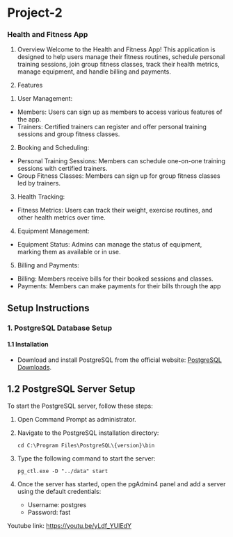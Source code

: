 # Project-2

### Health and Fitness App

1. Overview
Welcome to the Health and Fitness App! This application is designed to help users manage their fitness routines, schedule personal training sessions, join group fitness classes, track their health metrics, manage equipment, and handle billing and payments.

2. Features
1) User Management:
- Members: Users can sign up as members to access various features of the app.
- Trainers: Certified trainers can register and offer personal training sessions and group fitness classes.

2) Booking and Scheduling:
- Personal Training Sessions: Members can schedule one-on-one training sessions with certified trainers.
- Group Fitness Classes: Members can sign up for group fitness classes led by trainers.

3) Health Tracking:
- Fitness Metrics: Users can track their weight, exercise routines, and other health metrics over time.

4) Equipment Management:
- Equipment Status: Admins can manage the status of equipment, marking them as available or in use.

5) Billing and Payments:
- Billing: Members receive bills for their booked sessions and classes.
- Payments: Members can make payments for their bills through the app



## Setup Instructions

### 1. PostgreSQL Database Setup

#### 1.1 Installation

- Download and install PostgreSQL from the official website: [PostgreSQL Downloads](https://www.postgresql.org/download/).


## 1.2 PostgreSQL Server Setup

To start the PostgreSQL server, follow these steps:

1. Open Command Prompt as administrator.
2. Navigate to the PostgreSQL installation directory:

    ```shell
    cd C:\Program Files\PostgreSQL\{version}\bin
    ```

3. Type the following command to start the server:

    ```shell
    pg_ctl.exe -D "../data" start 
   
    ```

4. Once the server has started, open the pgAdmin4 panel and add a server using the default credentials:

    - Username: postgres
    - Password: fast



Youtube link: https://youtu.be/yLdf_YUlEdY
